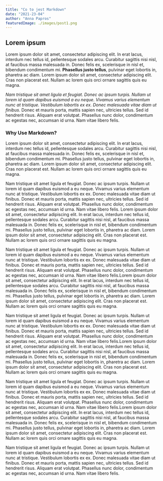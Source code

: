 ```yaml
---
title: "Co to jest Markdown"
date: "2021-23-04"
author: "Anna Papros"
featuredImage: ./images/post1.png
---
```

## Lorem ipsum
Lorem ipsum dolor sit amet, consectetur adipiscing elit. In erat lacus, interdum nec tellus id, pellentesque sodales arcu. Curabitur sagittis nisi nisl, at faucibus massa malesuada in. Donec felis ex, scelerisque in nisl et, bibendum condimentum mi. **Phasellus justo tellus**, pulvinar eget lobortis in, pharetra ac diam. Lorem ipsum dolor sit amet, consectetur adipiscing elit. Cras non placerat est. Nullam ac lorem quis orci ornare sagittis quis eu magna.

*Nam tristique sit amet ligula et feugiat. Donec ac ipsum turpis. Nullam ut lorem id quam dapibus euismod a eu neque. Vivamus varius elementum nunc at tristique. Vestibulum lobortis ex ex. Donec malesuada vitae diam ut finibus*. Donec et mauris porta, mattis sapien nec, ultricies tellus. Sed id hendrerit risus. Aliquam erat volutpat. Phasellus nunc dolor, condimentum ac egestas nec, accumsan id urna. Nam vitae libero felis.
### Why Use Markdown?
Lorem ipsum dolor sit amet, consectetur adipiscing elit. In erat lacus, interdum nec tellus id, pellentesque sodales arcu. Curabitur sagittis nisi nisl, at faucibus massa malesuada in. Donec felis ex, scelerisque in nisl et, bibendum condimentum mi. Phasellus justo tellus, pulvinar eget lobortis in, pharetra ac diam. Lorem ipsum dolor sit amet, consectetur adipiscing elit. Cras non placerat est. Nullam ac lorem quis orci ornare sagittis quis eu magna.

Nam tristique sit amet ligula et feugiat. Donec ac ipsum turpis. Nullam ut lorem id quam dapibus euismod a eu neque. Vivamus varius elementum nunc at tristique. Vestibulum lobortis ex ex. Donec malesuada vitae diam ut finibus. Donec et mauris porta, mattis sapien nec, ultricies tellus. Sed id hendrerit risus. Aliquam erat volutpat. Phasellus nunc dolor, condimentum ac egestas nec, accumsan id urna. Nam vitae libero felis. 
Lorem ipsum dolor sit amet, consectetur adipiscing elit. In erat lacus, interdum nec tellus id, pellentesque sodales arcu. Curabitur sagittis nisi nisl, at faucibus massa malesuada in. Donec felis ex, scelerisque in nisl et, bibendum condimentum mi. Phasellus justo tellus, pulvinar eget lobortis in, pharetra ac diam. Lorem ipsum dolor sit amet, consectetur adipiscing elit. Cras non placerat est. Nullam ac lorem quis orci ornare sagittis quis eu magna.

Nam tristique sit amet ligula et feugiat. Donec ac ipsum turpis. Nullam ut lorem id quam dapibus euismod a eu neque. Vivamus varius elementum nunc at tristique. Vestibulum lobortis ex ex. Donec malesuada vitae diam ut finibus. Donec et mauris porta, mattis sapien nec, ultricies tellus. Sed id hendrerit risus. Aliquam erat volutpat. Phasellus nunc dolor, condimentum ac egestas nec, accumsan id urna. Nam vitae libero felis.Lorem ipsum dolor sit amet, consectetur adipiscing elit. In erat lacus, interdum nec tellus id, pellentesque sodales arcu. Curabitur sagittis nisi nisl, at faucibus massa malesuada in. Donec felis ex, scelerisque in nisl et, bibendum condimentum mi. Phasellus justo tellus, pulvinar eget lobortis in, pharetra ac diam. Lorem ipsum dolor sit amet, consectetur adipiscing elit. Cras non placerat est. Nullam ac lorem quis orci ornare sagittis quis eu magna.

Nam tristique sit amet ligula et feugiat. Donec ac ipsum turpis. Nullam ut lorem id quam dapibus euismod a eu neque. Vivamus varius elementum nunc at tristique. Vestibulum lobortis ex ex. Donec malesuada vitae diam ut finibus. Donec et mauris porta, mattis sapien nec, ultricies tellus. Sed id hendrerit risus. Aliquam erat volutpat. Phasellus nunc dolor, condimentum ac egestas nec, accumsan id urna. Nam vitae libero felis.Lorem ipsum dolor sit amet, consectetur adipiscing elit. In erat lacus, interdum nec tellus id, pellentesque sodales arcu. Curabitur sagittis nisi nisl, at faucibus massa malesuada in. Donec felis ex, scelerisque in nisl et, bibendum condimentum mi. Phasellus justo tellus, pulvinar eget lobortis in, pharetra ac diam. Lorem ipsum dolor sit amet, consectetur adipiscing elit. Cras non placerat est. Nullam ac lorem quis orci ornare sagittis quis eu magna.

Nam tristique sit amet ligula et feugiat. Donec ac ipsum turpis. Nullam ut lorem id quam dapibus euismod a eu neque. Vivamus varius elementum nunc at tristique. Vestibulum lobortis ex ex. Donec malesuada vitae diam ut finibus. Donec et mauris porta, mattis sapien nec, ultricies tellus. Sed id hendrerit risus. Aliquam erat volutpat. Phasellus nunc dolor, condimentum ac egestas nec, accumsan id urna. Nam vitae libero felis.Lorem ipsum dolor sit amet, consectetur adipiscing elit. In erat lacus, interdum nec tellus id, pellentesque sodales arcu. Curabitur sagittis nisi nisl, at faucibus massa malesuada in. Donec felis ex, scelerisque in nisl et, bibendum condimentum mi. Phasellus justo tellus, pulvinar eget lobortis in, pharetra ac diam. Lorem ipsum dolor sit amet, consectetur adipiscing elit. Cras non placerat est. Nullam ac lorem quis orci ornare sagittis quis eu magna.

Nam tristique sit amet ligula et feugiat. Donec ac ipsum turpis. Nullam ut lorem id quam dapibus euismod a eu neque. Vivamus varius elementum nunc at tristique. Vestibulum lobortis ex ex. Donec malesuada vitae diam ut finibus. Donec et mauris porta, mattis sapien nec, ultricies tellus. Sed id hendrerit risus. Aliquam erat volutpat. Phasellus nunc dolor, condimentum ac egestas nec, accumsan id urna. Nam vitae libero felis.